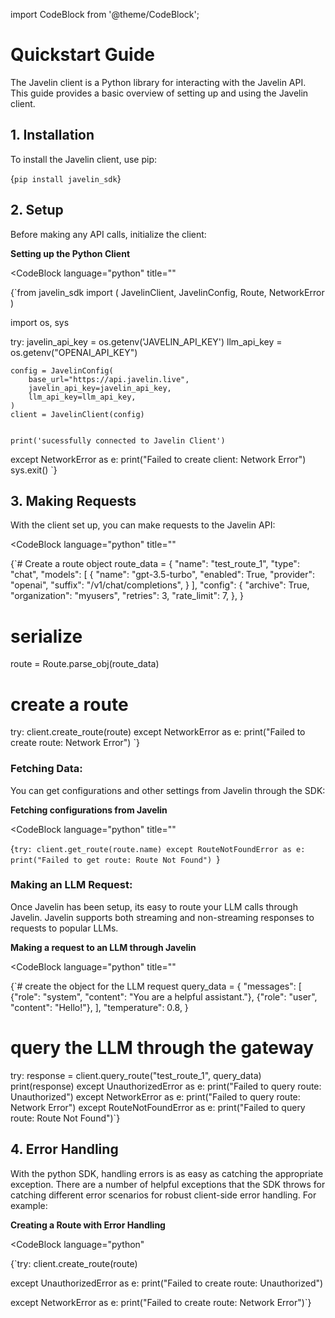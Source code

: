 import CodeBlock from '@theme/CodeBlock';

# Quickstart Guide

The Javelin client is a Python library for interacting with the Javelin API. This guide provides a basic overview of setting up and using the Javelin client.

## 1. Installation

To install the Javelin client, use pip:

<CodeBlock
  language="python"
  title="">
  {`pip install javelin_sdk`}
</CodeBlock>

## 2. Setup

Before making any API calls, initialize the client:

**Setting up the Python Client**

<CodeBlock
language="python"
title=""
>
{`from javelin_sdk import (
    JavelinClient,
    JavelinConfig,
    Route,
    NetworkError
)

import os, sys

try:
    javelin_api_key = os.getenv('JAVELIN_API_KEY')
    llm_api_key = os.getenv("OPENAI_API_KEY")

    config = JavelinConfig(
        base_url="https://api.javelin.live",
        javelin_api_key=javelin_api_key,
        llm_api_key=llm_api_key,
    )
    client = JavelinClient(config)


    print('sucessfully connected to Javelin Client')

except NetworkError as e:
    print("Failed to create client: Network Error")
    sys.exit()
`}
</CodeBlock>

## 3. Making Requests

With the client set up, you can make requests to the Javelin API:

<CodeBlock
language="python"
title=""
>
{`# Create a route object
route_data = {
    "name": "test_route_1",
    "type": "chat",
    "models": [
        {
            "name": "gpt-3.5-turbo",
            "enabled": True,
            "provider": "openai",
            "suffix": "/v1/chat/completions",
        }
    ],
    "config": {
        "archive": True,
        "organization": "myusers",
        "retries": 3,
        "rate_limit": 7,
    },
}

# serialize
route = Route.parse_obj(route_data)

# create a route
try:
    client.create_route(route)
except NetworkError as e:
    print("Failed to create route: Network Error")
`}
</CodeBlock>

### Fetching Data:

You can get configurations and other settings from Javelin through the SDK:

**Fetching configurations from Javelin**

<CodeBlock
language="python"
title=""
>
{`try:
    client.get_route(route.name)
except RouteNotFoundError as e:
    print("Failed to get route: Route Not Found")
`}
</CodeBlock>

### Making an LLM Request:

Once Javelin has been setup, its easy to route your LLM calls through Javelin. Javelin supports both streaming and non-streaming responses to requests to popular LLMs.

**Making a request to an LLM through Javelin**

<CodeBlock
language="python"
title=""
>
{`# create the object for the LLM request
query_data = {
    "messages": [
        {"role": "system", "content": "You are a helpful assistant."},
        {"role": "user", "content": "Hello!"},
    ],
    "temperature": 0.8,
}

# query the LLM through the gateway
try:
    response = client.query_route("test_route_1", query_data)
    print(response)
except UnauthorizedError as e:
    print("Failed to query route: Unauthorized")
except NetworkError as e:
    print("Failed to query route: Network Error")
except RouteNotFoundError as e:
    print("Failed to query route: Route Not Found")`}
</CodeBlock>

## 4. Error Handling

With the python SDK, handling errors is as easy as catching the appropriate exception. There are a number of helpful exceptions that the SDK throws for catching different error scenarios for robust client-side error handling. For example:

**Creating a Route with Error Handling**

<CodeBlock
language="python"
>
{`try:
    client.create_route(route)

except UnauthorizedError as e:
    print("Failed to create route: Unauthorized")

except NetworkError as e:
    print("Failed to create route: Network Error")`}
</CodeBlock>
